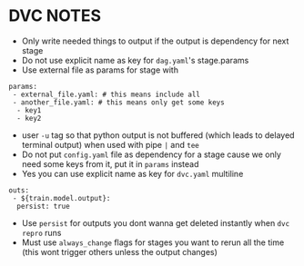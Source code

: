 # DVC NOTES

- Only write needed things to output if the output is dependency for next stage
- Do not use explicit name as key for `dag.yaml`'s stage.params
- Use external file as params for stage with

```[yaml]
params:
 - external_file.yaml: # this means include all
 - another_file.yaml: # this means only get some keys
  - key1
  - key2
```

- user `-u` tag so that python output is not buffered (which leads to delayed terminal output) when used with pipe `|` and `tee`
- Do not put `config.yaml` file as dependency for a stage cause we only need some keys from it, put it in `params` instead
- Yes you can use explicit name as key for `dvc.yaml` multiline

```[yaml]
outs:
 - ${train.model.output}:
  persist: true
```

- Use `persist` for outputs you dont wanna get deleted instantly when `dvc repro` runs
- Must use `always_change` flags for stages you want to rerun all the time (this wont trigger others unless the output changes)
